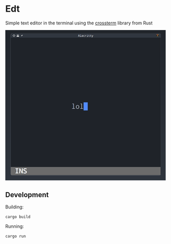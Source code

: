 # Edt

Simple text editor in the terminal using the [crossterm](https://github.com/crossterm-rs/crossterm) library from Rust

<p align=center>
    <img src="./demo.png" />
</p>

## Development

Building:

```console
cargo build
```

Running:

```console
cargo run
```
